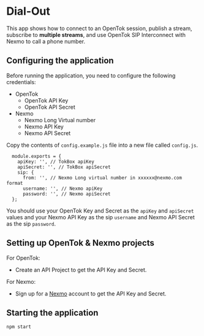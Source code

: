# Dial-Out

  This app shows how to connect to an OpenTok session, publish a stream, subscribe to **multiple streams**, and use OpenTok SIP Interconnect with Nexmo to call a phone number.

## Configuring the application

Before running the application, you need to configure the following credentials:
  * OpenTok
    * OpenTok API Key
    * OpenTok API Secret
  * Nexmo
    * Nexmo Long Virtual number
    * Nexmo API Key
    * Nexmo API Secret

Copy the contents of `config.example.js` file into a new file called `config.js`.  

```
  module.exports = {
    apiKey: '', // TokBox apiKey
    apiSecret: '', // TokBox apiSecret
    sip: {
      from: '', // Nexmo Long virtual number in xxxxxx@nexmo.com format
      username: '', // Nexmo apiKey
      password: '', // Nexmo apiSecret
  };
```

You should use your OpenTok Key and Secret as the `apiKey` and `apiSecret` values and your Nexmo API Key as the sip `username` and Nexmo API Secret as the sip `password`.

## Setting up OpenTok & Nexmo projects
  For OpenTok:
  * Create an API Project to get the API Key and Secret.

  For Nexmo:
  * Sign up for a [Nexmo](https://www.nexmo.com/) account to get the API Key and Secret.

## Starting the application
`npm start`
